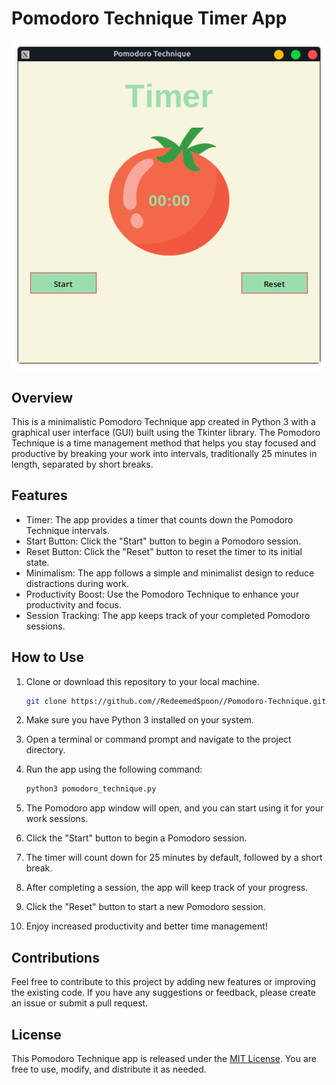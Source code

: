 # Pomodoro Technique Timer App

<div align="center">
  <img src="Screenshot.png" alt="Pomodoro Technique App">
</div>

## Overview

This is a minimalistic Pomodoro Technique app created in Python 3 with a graphical user interface (GUI) built using the Tkinter library. The Pomodoro Technique is a time management method that helps you stay focused and productive by breaking your work into intervals, traditionally 25 minutes in length, separated by short breaks.

## Features

- Timer: The app provides a timer that counts down the Pomodoro Technique intervals.
- Start Button: Click the "Start" button to begin a Pomodoro session.
- Reset Button: Click the "Reset" button to reset the timer to its initial state.
- Minimalism: The app follows a simple and minimalist design to reduce distractions during work.
- Productivity Boost: Use the Pomodoro Technique to enhance your productivity and focus.
- Session Tracking: The app keeps track of your completed Pomodoro sessions.

## How to Use

1. Clone or download this repository to your local machine.

   ```bash
   git clone https://github.com//RedeemedSpoon//Pomodoro-Technique.git
   ```

2. Make sure you have Python 3 installed on your system.

3. Open a terminal or command prompt and navigate to the project directory.

4. Run the app using the following command:

   ```bash
   python3 pomodoro_technique.py
   ```

5. The Pomodoro app window will open, and you can start using it for your work sessions.

6. Click the "Start" button to begin a Pomodoro session.

7. The timer will count down for 25 minutes by default, followed by a short break.

8. After completing a session, the app will keep track of your progress.

9. Click the "Reset" button to start a new Pomodoro session.

10. Enjoy increased productivity and better time management!

## Contributions

Feel free to contribute to this project by adding new features or improving the existing code. If you have any suggestions or feedback, please create an issue or submit a pull request.

## License

This Pomodoro Technique app is released under the [MIT License](LICENSE). You are free to use, modify, and distribute it as needed.

